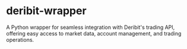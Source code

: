 # deribit-wrapper

A Python wrapper for seamless integration with Deribit's trading API, offering easy access to market data, account
management, and trading operations.
